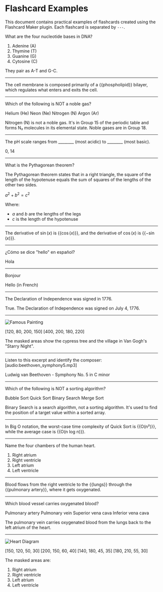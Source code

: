 # Flashcard Examples

This document contains practical examples of flashcards created using the Flashcard Maker plugin. Each flashcard is separated by `---`.

<!-- Anki Card -->
<!-- type: basic -->
<!-- front -->
What are the four nucleotide bases in DNA?

<!-- back -->
1. Adenine (A)
2. Thymine (T)
3. Guanine (G)
4. Cytosine (C)

They pair as A-T and G-C.
<!-- tags: biology, genetics, dna -->

---

<!-- Anki Card -->
<!-- type: cloze -->
<!-- front -->
The cell membrane is composed primarily of a {{phospholipid}} bilayer, which regulates what enters and exits the cell.
<!-- tags: biology, cells, membranes -->

---

<!-- Anki Card -->
<!-- type: multiple-choice -->
<!-- front -->
Which of the following is NOT a noble gas?

<!-- options -->
Helium (He)
Neon (Ne)
Nitrogen (N) <!-- correct -->
Argon (Ar)

<!-- back -->
Nitrogen (N) is not a noble gas. It's in Group 15 of the periodic table and forms N₂ molecules in its elemental state. Noble gases are in Group 18.
<!-- tags: chemistry, elements, periodic table -->

---

<!-- Anki Card -->
<!-- type: fill-in-the-blank -->
<!-- front -->
The pH scale ranges from ________ (most acidic) to ________ (most basic).

<!-- back -->
0, 14
<!-- tags: chemistry, pH, acids and bases -->

---

<!-- Anki Card -->
<!-- type: basic -->
<!-- front -->
What is the Pythagorean theorem?

<!-- back -->
The Pythagorean theorem states that in a right triangle, the square of the length of the hypotenuse equals the sum of squares of the lengths of the other two sides.

$a^2 + b^2 = c^2$

Where:
- $a$ and $b$ are the lengths of the legs
- $c$ is the length of the hypotenuse
<!-- tags: mathematics, geometry, theorems -->

---

<!-- Anki Card -->
<!-- type: cloze -->
<!-- front -->
The derivative of $\sin(x)$ is {{$\cos(x)$}}, and the derivative of $\cos(x)$ is {{$-\sin(x)$}}.
<!-- tags: mathematics, calculus, derivatives -->

---

<!-- Anki Card -->
<!-- type: basic -->
<!-- front -->
¿Cómo se dice "hello" en español?

<!-- back -->
Hola
<!-- tags: spanish, greetings, vocabulary -->

---

<!-- Anki Card -->
<!-- type: reversed -->
<!-- front -->
Bonjour

<!-- back -->
Hello (in French)
<!-- tags: french, greetings, vocabulary -->

---

<!-- Anki Card -->
<!-- type: true-false -->
<!-- front -->
The Declaration of Independence was signed in 1776.

<!-- back -->
True. The Declaration of Independence was signed on July 4, 1776.
<!-- correct_answer: True -->
<!-- tags: history, american revolution, important dates -->

---

<!-- Anki Card -->
<!-- type: image-occlusion -->
<!-- front -->
![Famous Painting](attachments/starry_night.jpg)

<!-- masked-areas -->
[120, 80, 200, 150]
[400, 200, 180, 220]

<!-- back -->
The masked areas show the cypress tree and the village in Van Gogh's "Starry Night".
<!-- tags: art, famous paintings, van gogh -->

---

<!-- Anki Card -->
<!-- type: audio -->
<!-- front -->
Listen to this excerpt and identify the composer:
[audio:beethoven_symphony5.mp3]

<!-- back -->
Ludwig van Beethoven - Symphony No. 5 in C minor
<!-- tags: music, classical, composers -->

---

<!-- Anki Card -->
<!-- type: multiple-choice -->
<!-- front -->
Which of the following is NOT a sorting algorithm?

<!-- options -->
Bubble Sort
Quick Sort
Binary Search <!-- correct -->
Merge Sort

<!-- back -->
Binary Search is a search algorithm, not a sorting algorithm. It's used to find the position of a target value within a sorted array.
<!-- tags: computer science, algorithms, sorting -->

---

<!-- Anki Card -->
<!-- type: cloze -->
<!-- front -->
In Big O notation, the worst-case time complexity of Quick Sort is {{O(n²)}}, while the average case is {{O(n log n)}}.
<!-- tags: computer science, algorithms, complexity -->

---

<!-- Anki Card -->
<!-- type: basic -->
<!-- front -->
Name the four chambers of the human heart.

<!-- back -->
1. Right atrium
2. Right ventricle
3. Left atrium
4. Left ventricle
<!-- tags: anatomy, cardiology, organs -->

---

<!-- Anki Card -->
<!-- type: cloze -->
<!-- front -->
Blood flows from the right ventricle to the {{lungs}} through the {{pulmonary artery}}, where it gets oxygenated.
<!-- tags: anatomy, cardiology, blood flow -->

---

<!-- Anki Card -->
<!-- type: multiple-choice -->
<!-- front -->
Which blood vessel carries oxygenated blood?

<!-- options -->
Pulmonary artery
Pulmonary vein <!-- correct -->
Superior vena cava
Inferior vena cava

<!-- back -->
The pulmonary vein carries oxygenated blood from the lungs back to the left atrium of the heart.
<!-- tags: anatomy, cardiology, blood vessels -->

---

<!-- Anki Card -->
<!-- type: image-occlusion -->
<!-- front -->
![Heart Diagram](attachments/heart_diagram.jpg)

<!-- masked-areas -->
[150, 120, 50, 30]
[200, 150, 60, 40]
[140, 180, 45, 35]
[180, 210, 55, 30]

<!-- back -->
The masked areas are:
1. Right atrium
2. Right ventricle
3. Left atrium
4. Left ventricle
<!-- tags: anatomy, cardiology, diagrams -->